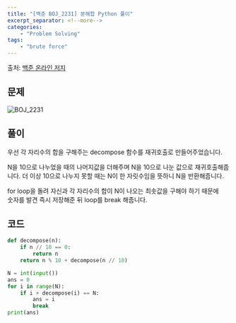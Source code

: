 ```yaml
---
title: "[백준 BOJ_2231] 분해합 Python 풀이"
excerpt_separator: <!--more-->
categories: 
    - "Problem Solving"
tags: 
    - "brute force"
---
```

출처: [백준 온라인 저지](https://www.acmicpc.net/problem/2231)

## 문제
![BOJ_2231](https://user-images.githubusercontent.com/59808674/114320983-989dc780-9b53-11eb-9229-86656cb9d2b8.PNG)

## 풀이
우선 각 자리수의 합을 구해주는 decompose 함수를 재귀호출로 만들어주었습니다.  

N을 10으로 나누었을 때의 나머지값을 더해주며 N을 10으로 나눈 값으로 재귀호출해줍니다. 
더 이상 10으로 나누지 못할 때는 N이 한 자릿수임을 뜻하니 N을 반환해줍니다.

for loop을 돌려 자신과 각 자리수의 합이 N이 나오는 최솟값을 구해야 하기 때문에  
숫자를 발견 즉시 저장해준 뒤 loop를 break 해줍니다.

## 코드
```python
def decompose(n):
    if n // 10 == 0:
        return n
    return n % 10 + decompose(n // 10)

N = int(input())
ans = 0
for i in range(N):
    if i + decompose(i) == N:
        ans = i
        break
print(ans)
```